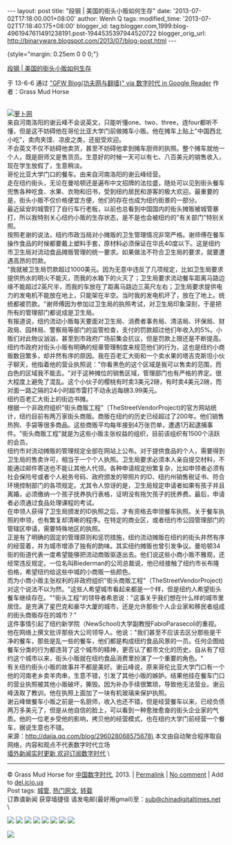 --- layout: post title: "段钢 | 美国的街头小贩如何生存" date:
'2013-07-02T17:18:00.001+08:00' author: Wenh Q tags: modified\_time:
'2013-07-02T17:18:40.175+08:00' blogger\_id:
tag:blogger.com,1999:blog-4961947611491238191.post-1944535397944520722
blogger\_orig\_url:
http://binaryware.blogspot.com/2013/07/blog-post.html ---

 {style="margin: 0.25em 0 0 0;"}

[段钢 |
美国的街头小贩如何生存](http://feedproxy.google.com/~r/chinagfwblog/~3/aAVrkQ4-Q5A/)

于 13-6-6 通过 ["GFW Blog(功夫网与翻墙)" via 数字时代 in Google
Reader](http://feeds2.feedburner.com/chinagfwblog) 作者：Grass Mud Horse

\
[![萝卜网](http://hu.luo.bo/files/2013/06/07/345d1e6c8c342c97696ccd59d0a5b19d.jpg "萝卜网")](http://hu.luo.bo/files/2013/06/07/345d1e6c8c342c97696ccd59d0a5b19d.jpg "萝卜网")\
来自河南洛阳的谢云峰不会说英文，只能听懂one、two、three，连four都听不懂，但是这不妨碍他在哥伦比亚大学门前做摊车小贩。他在摊车上贴上"中国西北小吃"，卖肉夹馍、凉皮之类，还挺受欢迎。\
不会英文不仅不妨碍他卖货，甚至不妨碍他拿到摊车厨师的执照。整个摊车就他一个人，既是厨师又是售货员。生意好的时候一天可以有七、八百美元的销售收入，现在学生放假了，生意稍淡。\
哥伦比亚大学门口的餐车。由来自河南洛阳的谢云峰经营。\
走在纽约街头，无论在曼哈顿还是遍布中文招牌的法拉盛，随处可以见到街头餐车兜售各种吃食、水果、衣物和旧书，受到纽约居民和游客的极大欢迎。最重要的是，街头小贩不仅价格便宜方便，他们的存在也成为纽约街景的一部分。\
最近延安的城管打了自行车行老板，以前也总看到中国国内的街头摊贩被城管暴打，所以我特别关心纽约小贩的生存状态，是不是也会被纽约的"有关部门"特别关照。\
按照老谢的说法，纽约市政当局对小摊贩的卫生管理情况非常严格。谢师傅在餐车操作食品的时候都要戴上塑料手套，原材料必须保证在华氏40度以下。这是纽约市卫生局对流动食品摊贩管理的统一要求。如果做法不符合卫生局的要求，就要遭遇高昂的罚款。\
"我就被卫生局罚款超过1000美元。因为无意中违反了几项规定，比如卫生局要求提供热水的明火不能灭，而我的水箱下的火灭了；卫生局要求流动餐车距离马路边缘不能超过2英尺半，而我的车放在了距离马路边三英尺左右；卫生局要求提供电力的发电机不能放在地上，只能架在半空。当时我的发电机坏了，放在了地上。统统都被罚款。"谢师傅因为参加过卫生局的执照考试，对卫生局印象深刻，于是把所有的管理部门都说成是卫生局。\
有报道说，纽约流动小贩每天要面对卫生局、消费者事务局、清洁局、环保局、财政局、园林局、警察局等部门的监管检查，支付的罚款超过他们年收入的5%。小贩们对此物议汹汹，甚至到市政府广场前集会抗议，但是罚款上限还是不断提高。\
纽约市政府对街头小贩有明确的规章管理制度来规范他们的行为，这也是纽约小商贩数目繁多，却井然有序的原因。我在百老汇大街和一个卖水果的塔吉克斯坦小伙子聊天，他指着他的营业执照说："你看黑色的这个区域是我可以售卖的范围，而白色的区域我不能去。"对于这种摊位的销售区域，管理部门也有严格的界定。很大程度上避免了混乱。这个小伙子的樱桃有时卖3美元2磅，有时卖4美元2磅，而对面一路之隔的24小时超市雷打不动永远每磅3.99美元。\
纽约百老汇大街上的街边书摊。\
根据一个非政府组织"街头商贩工程"（TheStreetVendorProject)的官方网站统计，纽约目前有两万家街头商贩。商贩在纽约的历史已经超过了200年。他们销售热狗、手袋等很多商品。这些商贩平均每年接到4万张罚单，遭遇1万起逮捕事件。"街头商贩工程"就是为这些小贩主张权益的组织，目前该组织有1500个活跃的会员。\
纽约市对流动摊贩的管理规定全部在网站上公布。对于提供食品的个人，需要得到卫生局的售卖许可，相当于一个个人执照。卫生局要求必须本人亲自提交材料，不能通过邮件寄送也不能让其他人代领。各种申请规定纷繁复杂，比如申领者必须有社会保险号或者个人税务号码、政府颁发的带照片的ID、纽约州销售税证书、符合环境控制部门的各项规定。尤其令人惊讶的是，卫生局规定申请者如果有孩子并且离婚，必须缴纳一个孩子抚养执行表格，证明没有拖欠孩子的抚养费。最后，申请者必须通过食品处理课程的考试。\
在申领人获得了卫生局颁发的ID执照之后，才有资格去申领餐车执照。关于餐车执照的申领，也有繁复却清晰的程序。在特定的商业区，或者纽约市公园管理部门的管辖区申请，需要特殊地区的执照。\
正是有了明确的固定的管理原则和惩罚措施，纽约流动摊贩在纽约的街头井然有序的经营着，并为城市增添了独有的韵味。其实纽约摊贩也曾引发争议。曼哈顿34街的街道代表一度希望能够把流动商贩驱逐出去。他们说这些小商小贩不雅观，还经常违反规定。一位名叫Biederman的公司总裁说，他已经接触了纽约市长布隆伯格，希望纽约给这些中城的小商贩一些颜色。\
而为小商小贩主张权利的非政府组织"街头商贩工程"（TheStreetVendorProject)对这个说法不以为然。"这些人希望城市看起来都是一个样，但是纽约人希望街头餐车继续存在。""街头工程"的领导者希恩说："这事关乎我们想在什么样的城市里居住。是充满了星巴克和豪华大厦的城市，还是允许那些个人企业家和移民者组成的街头商贩存在的城市？"\
这件事情引起了纽约新学院（NewSchool)大学副教授FabioParasecoli的重视。他在网络上撰文批评那些大公司领导人。他说："我们甚至不应该去区分那些是干净的餐车，那些是乱一些的餐车，他们都是构成纽约食品风景的一员。任何企图给餐车分类的行为都违背了这个城市的精神，更否认了都市文化的历史。自从有了纽约这个城市以来，街头小贩就在纽约食品消费里扮演了一个重要的角色。"\
有关纽约街头小贩的故事并不都是美好。谢云峰说，原来哥伦比亚大学门口有一个他的河南老乡卖羊肉串，生意不错，引发了其他小贩的嫉妒。结果他挂在餐车门口的营业执照被其他小贩破坏，撕毁。因为补办手续很繁琐，导致他无法营业。谢云峰汲取了教训，他在执照上面加了一块有机玻璃来保护执照。\
谢云峰做餐车小贩之前是一名厨师，收入也还不错，但是经营餐车以来，已经负债两万多美元了，但是从他自信的脸上，可以看到一种愈挫愈奋的街头企业家的气质。他的一位老乡受他的影响，拷贝他的经营模式，也在纽约大学门前经营一个餐车，据说生意也不错。\
来源：http://dajia.qq.com/blog/296028068575678\
本文由自动聚合程序取自网络，内容和观点不代表数字时代立场\
[墙外新闻实时更新 欢迎订阅数字时代](http://eepurl.com/msuvD) \

* * * * *

© Grass Mud Horse for
[中国数字时代](https://kexueshangwang.info/chinese), 2013. |
[Permalink](https://kexueshangwang.info/chinese/2013/06/%e6%ae%b5%e9%92%a2-%e7%be%8e%e5%9b%bd%e7%9a%84%e8%a1%97%e5%a4%b4%e5%b0%8f%e8%b4%a9%e5%a6%82%e4%bd%95%e7%94%9f%e5%ad%98/)
| [No
comment](https://kexueshangwang.info/chinese/2013/06/%e6%ae%b5%e9%92%a2-%e7%be%8e%e5%9b%bd%e7%9a%84%e8%a1%97%e5%a4%b4%e5%b0%8f%e8%b4%a9%e5%a6%82%e4%bd%95%e7%94%9f%e5%ad%98/#comments)
| Add to
[del.icio.us](http://del.icio.us/post?url=https://kexueshangwang.info/chinese/2013/06/%e6%ae%b5%e9%92%a2-%e7%be%8e%e5%9b%bd%e7%9a%84%e8%a1%97%e5%a4%b4%e5%b0%8f%e8%b4%a9%e5%a6%82%e4%bd%95%e7%94%9f%e5%ad%98/&title=%E6%AE%B5%E9%92%A2%20%7C%20%E7%BE%8E%E5%9B%BD%E7%9A%84%E8%A1%97%E5%A4%B4%E5%B0%8F%E8%B4%A9%E5%A6%82%E4%BD%95%E7%94%9F%E5%AD%98)
\
 Post tags:
[城管](https://kexueshangwang.info/chinese/tag/%e5%9f%8e%e7%ae%a1/?category=18271),
[热门网文](https://kexueshangwang.info/chinese/tag/%e7%83%ad%e9%97%a8%e7%bd%91%e6%96%87/?category=18271),
[转载](https://kexueshangwang.info/chinese/tag/%e8%bd%ac%e8%bd%bd/?category=18271)\
 订靠谱新闻 获穿墙捷径
请发电邮(最好用gmail)至：sub@chinadigitaltimes.net\
 \

[![](http://feeds.feedburner.com/~ff/chinagfwblog?d=yIl2AUoC8zA)](http://feeds.feedburner.com/~ff/chinagfwblog?a=aAVrkQ4-Q5A:h8yP01eXzFg:yIl2AUoC8zA)
[![](http://feeds.feedburner.com/~ff/chinagfwblog?i=aAVrkQ4-Q5A:h8yP01eXzFg:-BTjWOF_DHI)](http://feeds.feedburner.com/~ff/chinagfwblog?a=aAVrkQ4-Q5A:h8yP01eXzFg:-BTjWOF_DHI)
[![](http://feeds.feedburner.com/~ff/chinagfwblog?i=aAVrkQ4-Q5A:h8yP01eXzFg:F7zBnMyn0Lo)](http://feeds.feedburner.com/~ff/chinagfwblog?a=aAVrkQ4-Q5A:h8yP01eXzFg:F7zBnMyn0Lo)
[![](http://feeds.feedburner.com/~ff/chinagfwblog?i=aAVrkQ4-Q5A:h8yP01eXzFg:V_sGLiPBpWU)](http://feeds.feedburner.com/~ff/chinagfwblog?a=aAVrkQ4-Q5A:h8yP01eXzFg:V_sGLiPBpWU)
[![](http://feeds.feedburner.com/~ff/chinagfwblog?d=qj6IDK7rITs)](http://feeds.feedburner.com/~ff/chinagfwblog?a=aAVrkQ4-Q5A:h8yP01eXzFg:qj6IDK7rITs)
[![](http://feeds.feedburner.com/~ff/chinagfwblog?d=l6gmwiTKsz0)](http://feeds.feedburner.com/~ff/chinagfwblog?a=aAVrkQ4-Q5A:h8yP01eXzFg:l6gmwiTKsz0)
[![](http://feeds.feedburner.com/~ff/chinagfwblog?i=aAVrkQ4-Q5A:h8yP01eXzFg:gIN9vFwOqvQ)](http://feeds.feedburner.com/~ff/chinagfwblog?a=aAVrkQ4-Q5A:h8yP01eXzFg:gIN9vFwOqvQ)
[![](http://feeds.feedburner.com/~ff/chinagfwblog?d=TzevzKxY174)](http://feeds.feedburner.com/~ff/chinagfwblog?a=aAVrkQ4-Q5A:h8yP01eXzFg:TzevzKxY174)

![](http://feeds.feedburner.com/~r/chinagfwblog/~4/aAVrkQ4-Q5A)
